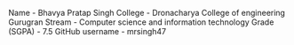 Name - Bhavya Pratap Singh
College - Dronacharya College of engineering Gurugran
Stream - Computer science and information technology
Grade (SGPA) - 7.5
GitHub username - mrsingh47
